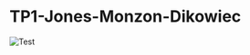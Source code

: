 # TP1-Jones-Monzon-Dikowiec
![Test](https://github.com/sebadiko/TP1-Jones-Monzon-Dikowiec/actions/workflows/node.js.yml/badge.svg)